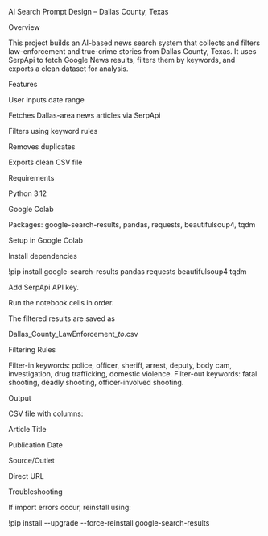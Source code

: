 AI Search Prompt Design – Dallas County, Texas


Overview

This project builds an AI-based news search system that collects and filters law-enforcement and true-crime stories from Dallas County, Texas.
It uses SerpApi to fetch Google News results, filters them by keywords, and exports a clean dataset for analysis.

Features

User inputs date range

Fetches Dallas-area news articles via SerpApi

Filters using keyword rules

Removes duplicates

Exports clean CSV file

Requirements

Python 3.12

Google Colab

Packages: google-search-results, pandas, requests, beautifulsoup4, tqdm

Setup in Google Colab

Install dependencies

!pip install google-search-results pandas requests beautifulsoup4 tqdm


Add SerpApi API key.

Run the notebook cells in order.

The filtered results are saved as

Dallas_County_LawEnforcement_<start>_to_<end>.csv

Filtering Rules

Filter-in keywords: police, officer, sheriff, arrest, deputy, body cam, investigation, drug trafficking, domestic violence.
Filter-out keywords: fatal shooting, deadly shooting, officer-involved shooting.

Output

CSV file with columns:

Article Title

Publication Date

Source/Outlet

Direct URL

Troubleshooting

If import errors occur, reinstall using:

!pip install --upgrade --force-reinstall google-search-results
